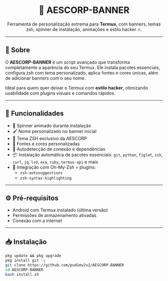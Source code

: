 <h1 align="center">🚀 AESCORP-BANNER</h1>
<p align="center">
  Ferramenta de personalização extrema para <strong>Termux</strong>, com banners, temas zsh, spinner de instalação, animações e estilo hacker 🔥.
</p>

---

## 📌 Sobre

O **AESCORP-BANNER** é um script avançado que transforma completamente a aparência do seu Termux. Ele instala pacotes essenciais, configura zsh com tema personalizado, aplica fontes e cores únicas, além de adicionar banners com o seu nome.

Ideal para quem quer deixar o Termux com **estilo hacker**, otimizando usabilidade com plugins visuais e comandos rápidos.

---

## 🧰 Funcionalidades

- 🎯 Spinner animado durante instalação
- 🖌️ Nome personalizado no banner inicial
- 🎨 Tema ZSH exclusivo da AESCORP
- 💎 Fontes e cores personalizadas
- 🧠 Autodetecção de conexão e dependências
- 📦 Instalação automática de pacotes essenciais:
  `git`, `python`, `figlet`, `zsh`, `curl`, `jq`, `lsd`, `exa`, `ruby`, `termux-api` e mais
- 🧩 Integração com Oh-My-Zsh + plugins:
  - `zsh-autosuggestions`
  - `zsh-syntax-highlighting`

---

## ⚙️ Pré-requisitos

- Android com Termux instalado (última versão)
- Permissões de armazenamento ativadas
- Conexão com a internet

---

## 📥 Instalação

```bash
pkg update && pkg upgrade
pkg install git -y
git clone https://github.com/pudimv2v2/AESCORP-BANNER
cd AESCORP-BANNER
bash install.sh
